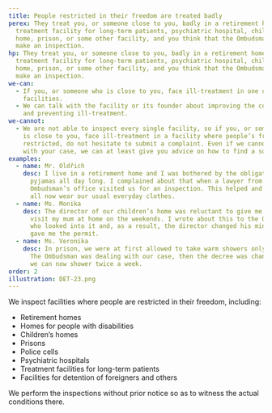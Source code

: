 ```yaml
---
title: People restricted in their freedom are treated badly
perex: They treat you, or someone close to you, badly in a retirement home,
  treatment facility for long-term patients, psychiatric hospital, children’s
  home, prison, or some other facility, and you think that the Ombudsman should
  make an inspection.
hp: They treat you, or someone close to you, badly in a retirement home,
  treatment facility for long-term patients, psychiatric hospital, children’s
  home, prison, or some other facility, and you think that the Ombudsman should
  make an inspection.
we-can:
  - If you, or someone who is close to you, face ill-treatment in one of these
    facilities.
  - We can talk with the facility or its founder about improving the conditions
    and preventing ill-treatment.
we-cannot:
  - We are not able to inspect every single facility, so if you, or someone who
    is close to you, face ill-treatment in a facility where people’s freedom is
    restricted, do not hesitate to submit a complaint. Even if we cannot deal
    with your case, we can at least give you advice on how to find a solution..
examples:
  - name: Mr. Oldřich
    desc: I live in a retirement home and I was bothered by the obligation to wear
      pyjamas all day long. I complained about that when a lawyer from the
      Ombudsman’s office visited us for an inspection. This helped and we can
      all now wear our usual everyday clothes.
  - name: Ms. Monika
    desc: The director of our children’s home was reluctant to give me permits to
      visit my mum at home on the weekends. I wrote about this to the Ombudsman
      who looked into it and, as a result, the director changed his mind and
      gave me the permit.
  - name: Ms. Veronika
    desc: In prison, we were at first allowed to take warm showers only once a week.
      The Ombudsman was dealing with our case, then the decree was changed and
      we can now shower twice a week.
order: 2
illustration: DET-23.png
---
```

We inspect facilities where people are restricted in their freedom, including:

* Retirement homes
* Homes for people with disabilities
* Children’s homes
* Prisons
* Police cells
* Psychiatric hospitals
* Treatment facilities for long-term patients
* Facilities for detention of foreigners and others

We perform the inspections without prior notice so as to witness the actual conditions there.